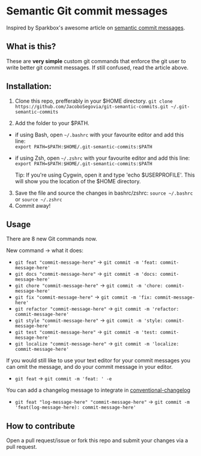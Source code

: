 # Semantic Git commit messages

Inspired by Sparkbox's awesome article on [semantic commit messages](http://seesparkbox.com/foundry/semantic_commit_messages).

## What is this?
These are **very simple** custom git commands that enforce the git user to write better git commit messages. If still confused, read the article above.

## Installation:

1. Clone this repo, prefferably in your $HOME directory.
``` git clone https://github.com/JacoboSegovia/git-semantic-commits.git ~/.git-semantic-commits ```

2. Add the folder to your $PATH.
  * if using Bash, open ```~/.bashrc``` with your favourite editor and add this line: <br/> ``` export PATH=$PATH:$HOME/.git-semantic-commits:$PATH ```
  * if using Zsh, open ```~/.zshrc``` with your favourite editor and add this line: <br/>  ``` export PATH=$PATH:$HOME/.git-semantic-commits:$PATH ```

    Tip: If you're using Cygwin, open it and type 'echo $USERPROFILE'. This will show you the location of the $HOME directory.

3. Save the file and source the changes in bashrc/zshrc: ```source ~/.bashrc``` or ```source ~/.zshrc```
4. Commit away!

## Usage

There are 8 new Git commands now.

New command -> what it does:
* ```git feat "commit-message-here"``` -> ```git commit -m 'feat: commit-message-here'```
* ```git docs "commit-message-here"``` -> ```git commit -m 'docs: commit-message-here'```
* ```git chore "commit-message-here"``` -> ```git commit -m 'chore: commit-message-here'```
* ```git fix "commit-message-here"``` -> ```git commit -m 'fix: commit-message-here'```
* ```git refactor "commit-message-here"``` -> ```git commit -m 'refactor: commit-message-here'```
* ```git style "commit-message-here"``` -> ```git commit -m 'style: commit-message-here'```
* ```git test "commit-message-here"``` -> ```git commit -m 'test: commit-message-here'```
* ```git localize "commit-message-here"``` -> ```git commit -m 'localize: commit-message-here'```

If you would still like to use your text editor for your commit messages
you can omit the message, and do your commit message in your editor.

* ```git feat``` -> ```git commit -m 'feat: ' -e```

You can add a changelog message to integrate in [conventional-changelog](https://github.com/ajoslin/conventional-changelog/blob/master/conventions/angular.md)

* ```git feat "log-message-here" "commit-message-here"``` -> ```git commit -m 'feat(log-message-here): commit-message-here'```

## How to contribute
Open a pull request/issue or fork this repo and submit your changes via a pull request.

